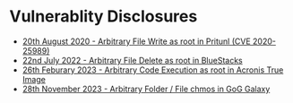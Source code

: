 # Vulnerablity Disclosures 


- [20th August 2020 - Arbitrary File Write as root in Pritunl (CVE 2020-25989)](/25_august_2020)<br>
- [22nd July 2022 - Arbitrary File Delete as root in BlueStacks](/22_july_2022)
- [26th Feburary 2023 - Arbitrary Code Execution as root in Acronis True Image](/26_february_2023)
- [28th November 2023 - Arbitrary Folder / File chmos in GoG Galaxy](/28_november_2023)
